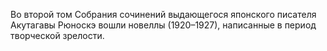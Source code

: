 <!--2017-01-02 07:44:27-->
Во второй том Собрания сочинений выдающегося японского писателя Акутагавы Рюноскэ вошли новеллы (1920–1927), написанные в период творческой зрелости.